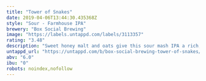 ```yaml
---
title: "Tower of Snakes"
date: 2019-04-06T13:44:30.435368Z
style: "Sour - Farmhouse IPA"
brewery: "Box Social Brewing"
image: "https://labels.untappd.com/labels/3113357"
rating: "3.48"
description: "Sweet honey malt and oats give this sour mash IPA a rich, creamy body, balanced by floral and citrus tartness from the mash before tropical and orange hop notes round off the flavour. Aromas of marmalade, acacia honey and biscuits with a lightly tart, yet juicy finish."
untappd_url: "https://untappd.com/b/box-social-brewing-tower-of-snakes/3113357"
abv: "6.0"
ibu: "0"
robots: noindex,nofollow
---
```

